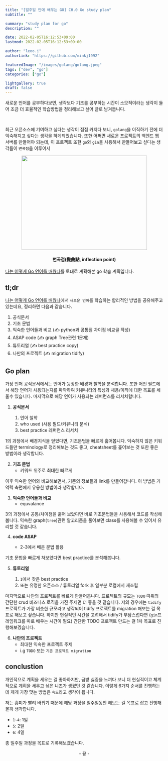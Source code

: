 ```yaml
---
title: "[일주일 만에 배우는 GO] CH.0 Go study plan"
subtitle: ""

summary: "study plan for go"
description: ""

date: 2022-02-05T16:12:53+09:00
lastmod: 2022-02-05T16:12:53+09:00

author: "leoo.j"
authorLink: "https://github.com/minkj1992"

featuredImage: "/images/golang/golang.jpeg"
tags: ["dev", "go"]
categories: ["go"]

lightgallery: true
draft: false
---
```


새로운 언어를 공부하다보면, 생각보다 기초를 공부하는 시간이 소모적이라는 생각이 들어 조금 더 효율적인 학습방법을 정리해보고 싶어 글로 남겨둡니다.

<!--more-->
<br />

최근 오픈소스에 기여하고 싶다는 생각이 점점 커지다 보니, `golang`을 이직하기 전에 더 익숙해지고 싶다는 생각을 하게되었습니다. 또한 어쩌면 새로운 프로젝트의 백엔드 웹 서버를 만들어야 되는데, 이 프로젝트 또한 `go`와 `gin`을 사용해서 만들어보고 싶다는 생각들이 `변곡점`을 이루어서

<center>

<figure>
    <img width="400", height="300", src="/images/golang/inflection.png"/>
    <figcaption>
        <h4>변곡점(變曲點, inflection point)</h4>
    </figcaption>
</figure>

</center>

[나는 어떻게 Go 언어를 배웠나](https://youtu.be/fqnKJa02GK0)를 토대로 계획해본 go 학습 계획입니다.

## tl;dr

[나는 어떻게 Go 언어를 배웠나](https://youtu.be/fqnKJa02GK0)에서 `새로운 언어`를 학습하는 합리적인 방법을 공유해주고 있는데요, 정리하면 다음과 같습니다.

1. 공식문서
2. 기초 문법
3. 익숙한 언어들과 비교 (:writing_hand: python과 공통점 차이점 비교글 작성)
4. ASAP code (:writing_hand: graph Tree관련 1문제)
5. 튜토리얼 (:writing_hand: best practice copy)
6. 나만의 프로젝트 (:writing_hand: migration tidify)

## Go plan

가장 먼저 공식문서에서는 언어가 등장한 배경과 철학을 분석합니다. 또한 어떤 필드에서 해당 언어가 사용되는지를 파악하여 커뮤니티의 특성과 채용/이직에 대한 목표를 세울수 있습니다. 마지막으로 해당 언어가 사용되는 레퍼런스를 리서치합니다.

1. **공식문서**

   1. 언어 철학
   2. who used (사용 필드/커뮤니티 분석)
   3. best practice 레퍼런스 리서치

1의 과정에서 배경지식을 얻었다면, 기초문법을 빠르게 훓어봅니다. 익숙하지 않은 키워드들만 terminology로 정리해보는 것도 좋고, cheatsheet를 훑어보는 것 또한 좋은 방법이라 생각합니다.

2. **기초 문법**
   - 키워드 위주로 최대한 빠르게

이후 익숙한 언어와 비교해보면서, 기존의 정보들과 link를 만들어갑니다. 이 방법은 기억력 측면에서 유용한 방법이라 생각합니다.

3. **익숙한 언어들과 비교**
   - equvalance

3의 과정에서 공통/차이점을 훝어 보았다면 바로 기초문법들을 사용해서 코드를 작성해봅니다.
익숙한 graph(`tree`)관련 알고리즘을 풀어보면 class를 사용해볼 수 있어서 유리할 것 같습니다.

4. **code ASAP**

   - 2-3에서 배운 문법 활용

기초 문법을 빠르게 쳐보았다면 best practice를 분석해봅니다.

5. **튜토리얼**

   1. `1`에서 찾은 best practice
   2. 또는 유명한 오픈소스 / 튜토리얼 fork 후 일부분 로컬에서 재조립

마지막으로 나만의 프로젝트를 빠르게 만들어봅니다. 프로젝트의 규모는 `TODO` 따위의 간단한 crud 비즈니스 로직을 가진 주제면 더 좋을 것 같습니다. 저의 경우에는 `tidify` 프로젝트가 가장 비슷한 규모라고 생각되어 tidify 프로젝트를 migration 해보는 걸 목표로 해보고 싶습니다. 하지만 현실적인 시간을 고려해서 tidify가 부담스럽다면 (`gin`프레임워크를 따로 배우는 시간이 필요) 간단한 TODO 프로젝트 만드는 걸 1차 목표로 진행해보겠습니다.

6. **나만의 프로젝트**
   - 최대한 익숙한 프로젝트 주제
   - i.g `TODO` 또는 `기존 프로젝트 migration`

## conclustion

개인적으로 계획을 세우는 걸 좋아하지만, 금방 싫증을 느끼다 보니 더 현실적이고 체계적으로 계획을 세우고 싶은 니즈가 생겼던 것 같습니다. 이렇게 6가지 순서를 진행하는데 제게 가장 맞는 방법은 `속도`라고 생각이 됩니다.

저는 흥미가 빨리 바뀌기 때문에 해당 과정을 일주일동안 해보는 걸 목표로 잡고 진행해볼까 생각합니다.

- `1~4`: 1일
- `5`: 2일
- `6`: 4일

총 일주일 과정을 목표로 기록해보겠습니다.

<center>- 끝 -</center>
